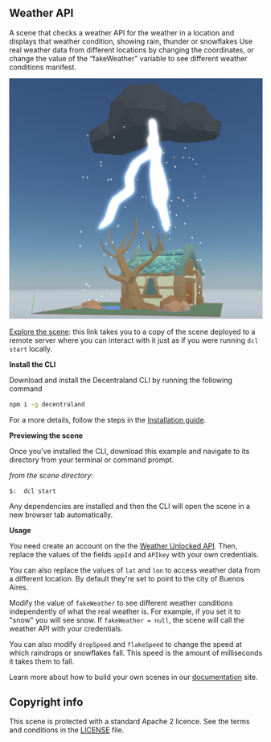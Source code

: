 ## Weather API

A scene that checks a weather API for the weather in a location and displays that weather condition, showing rain, thunder or snowflakes
Use real weather data from different locations by changing the coordinates, or change the value of the “fakeWeather” variable to see different weather conditions manifest.

![](screenshot/screenshot.png)

[Explore the scene](https://weather-pkfkpxankv.now.sh): this link takes you to a copy of the scene deployed to a remote server where you can interact with it just as if you were running `dcl start` locally.

**Install the CLI**

Download and install the Decentraland CLI by running the following command

```bash
npm i -g decentraland
```

For a more details, follow the steps in the [Installation guide](https://docs.decentraland.org/documentation/installation-guide/).


**Previewing the scene**

Once you've installed the CLI, download this example and navigate to its directory from your terminal or command prompt.

_from the scene directory:_

```
$:  dcl start
```

Any dependencies are installed and then the CLI will open the scene in a new browser tab automatically.

**Usage**

You need create an account on the the [Weather Unlocked API](http://www.weatherunlocked.com/products/weather-api/overview). Then, replace the values of the fields `appId` and `APIkey` with your own credentials.

You can also replace the values of `lat` and `lon` to access weather data from a different location. By default they're set to point to the city of Buenos Aires.

Modify the value of `fakeWeather` to see different weather conditions independently of what the real weather is. For example, if you set it to "snow" you will see snow. If `fakeWeather = null`, the scene will call the weather API with your credentials.

You can also modify `dropSpeed` and `flakeSpeed` to change the speed at which raindrops or snowflakes fall. This speed is the amount of milliseconds it takes them to fall.


Learn more about how to build your own scenes in our [documentation](https://docs.decentraland.org/) site.

## Copyright info

This scene is protected with a standard Apache 2 licence. See the terms and conditions in the [LICENSE](/LICENSE) file.